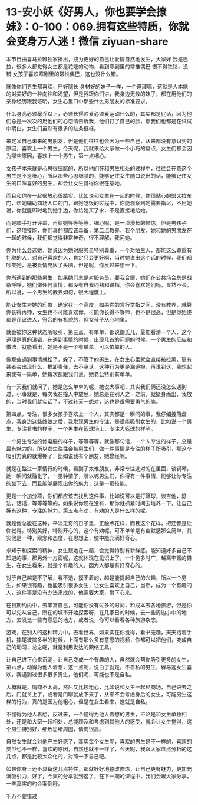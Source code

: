 # 13-安小妖《好男人，你也要学会撩妹》：0-100：069.拥有这些特质，你就会变身万人迷！微信 ziyuan-share

本节目由喜马拉雅独家播出，成为更好的自己让爱情自然地发生，大家好 我是巴拉，很多人都觉得女生都是花吃的动物，看到寒剧里的常推偶巴 恨不得铁铭，没错 女孩子喜欢寒剧里的常推偶巴，这也没什么错。

就像你们男生都喜欢，严好腿长 身材好的妹子一样，一个道理嘛，这就是人本能的对美好的一种向往和渴望，但是我跟你们讲，我身边无数的妹子，都在用他们的亲身经历跟我证明，女生心里口中那些什么男朋友的标准要求。

什么身高必须秘乔以上，必须长得帅爱必须爱运动什么的，其实都是屁话，因为他们总是一次次的用他们的心恋情告诉我，他们打了自己的脸，那我们也都是在试试中明白，女生们虽然有很多的贴条框框。

来定义自己未来的男朋友，但是他们往往也会因为一些自己，从来都没有意识到的原因，喜欢上一个男生，今天呢，我就来给大家做一个小巧的盘点，女生们都会因为哪些原因，喜欢上一个男生，第一点细心。

女孩子本来就是心思很细腻的，所以他们在和男生相处的过程中，往往会在意这个男生是不是细心，所以那些心思细腻的，能够记住女生随口说出的话，能够记住女生的口味喜好的男生，却会让女生觉得你很在意她。

而且和你在一起很放心很踏实，比如说和女生在一起的时候，你很贴心的盟太拉车门，帮她辅助商场入口的门，跟她吃饭的过程中，你能观察到她需要指尽，不用她说，你就能即时地到她手边，你给她买了水，不是直接地给她。

而是顺手打开评盖，再给她等等等等，细心呢，是一项漫长的修炼，但是男孩子们，这项技能，你们真的都应该具备，第二点教养，我个朋友，她和她的男朋友在一起的时候，我们都觉得非常神奇，很不理解，我问她。

你为什么会选她，她说因为她对服务员特别尊重，一个对陌生人，都能这么尊重有礼貌的人，对自己喜欢的人，肯定只会更好啊，当时她说出这个话的时候，我们都吵笑她，是被爱情充灰了头脑，但是呢，你反过来想一下。

你所遇到的那些男生，如果她们总是对服务员，要我合遛，她们在公共场合总是战杂呼呼，她们做任何事情，都没有自我约熟和课指，你会喜欢她们吗，显然不会，所以说，一个男生的教养如何，很大程度上。

能让女生对她的印象，确定在一个高度，如果你的言行举指之间，没有教养，就算你长得再帅，女生也不可能喜欢你，可能你长得不够帅，也不是很高，但是你始终都是评议进人，签合的有礼貌的，但女孩子从心地里。

就会被你这种状态所吸引，第三点，有单单，都说御氏儿，最能看清一个人，这个道理是真的没错，在遇到事情的时候，出现几首的问题的时候，一个男生的反应和做法，就能看出，她是不是一个有单单，可以依靠的人。

像那些遇到事情就松了，躲了，不管了的男生，在女生心里就会直接被拉黑，更有甚者会出现什么，推卸责任，去不承认，这种行为更是漏道报，再说到这，我想起来我有一简单，她每次都跟我们说，她老公特别有单单。

有一天我们就问了，她是怎么单单的呢，她说大事吧，其实我们俩还没怎么遇到过，小事就是，每次我在撞人中放屁，她总是在别人之一之前，就挺身而出，我放的，当时我们就实话了，不过转天一想对，这也是很需要勇气的嘛。

第四点，专注，很多女孩子喜欢上一个人，其实都是一瞬间的事，我仔细搜落盘点，我身边这些姑娘之后，我发现男生的专注，是很能吸引女生的，比如说一个男生，专注看书的样子，一个男生在籃球场上，专注大籃球的样子。

一个男生专注的修电脑的样子，等等等等，就像那句话，一个人专注的样子，总是最有魅力的，所以女生往往会被男生们，做一件事情是专注的样子所吸引，那这个吸引力真的就爆棚了，比如说我有个朋友，她曾经呢。

就是在路过一家情行的时候，看到了太难朋友，非常专注逃对的在里面，谈钢琴，她一瞬间就融化了，一见钟情了，所以呢男生们，你得有一件事情，能够让你专注的坐下去，而且能够展现出你的魅力，这是一项技能。

更是一个加分项，你们都应该去找到这件事，比如说可以是打篮球，谈吉他，舒法，话话，等等等等的，如果说你现在没有，那你就抓紧时间去培养一下，让自己拥有这种，专注的魅力，第五点有劝，有劝的人是什么样的呢。

就是他总能在这种，平淡无奇的日子里，正触点花样，而且这个花样，把还都是让你觉得，特别美好，特别开心的，这个有劝呢，可不单单是有幽默感那么简单，其实他是一种，观念和态度，在思想上，使中能充满好奇心。

求知于和探索的精神，女生跟她在一起，会觉得特别有新鲜感，能知道好多自己不知道的事，那另外一方面呢，这就体现在见识上了，一个见多时广，越离丰富的男生，在女生看来，就是个有趣的人，因为人都是有好奇心的。

对于自己越是不了解，看不透，摸不着的，越是能提起自己的兴趣，所以一个男生，如果很有趣，也能吸引很多女生，让女生喜欢上自己，当然，成为一个有趣的人，这件事是没有办法肃成的，他需要大家，耐下心来。

在日期约内中，去丰富自己，可能你没有过多的时间，和成本去各地旅游，但是你可以先从自己，所在的城市开始探索呀，在几家日的时候，去一些周边小中的地方，去发觉一些有意思的地方，或者说，你可以看看各种旅游杂志。

游戏，在别人的这种精力中，去看世界，如果实在你觉得，看书无趣，天天抱着手机，摔尾波摔多半的时候，上面有那么多有意思的视频，你都可以把他们，变成自己的动习，总之呢，就是利用发达的网络工具。

让自己进下心来沉淀，让自己变成一个有趣的人，自然就会帮你吸引更多的女生，第六点，动得为他人着想，这一点呢，说白了就是，不自私的男生，容易逃女生喜欢，我遇到过很多很多男生，他们呢，可能也不是自私。

大概就是，情商不太高，然后又比较粗心，比如说和女生一起经商场，自己进去之后，门就关上了，或者是门聊就放下来了，从来不会考虑身后的女生，可能男生这样的行为，真的是因为他粗心，但是在女生看来，这就是自私。

不懂得为他人着想，反过来，一个懂得为他人着想的男生，不论是和女生单独相处，还是和大家一起相处，总能顾及和考虑到其他人的感受，就会让女生觉得，这个男生特别好，细致思绪周圈，情商很高。

自然女生就会对他产生好感了，其实每个女生呢，喜欢的男生是不一样的，喜欢的类型也不一样，喜欢的原因，自然也就不一样了，今天呢，我跟大家盘点分析的这几点，都是比较大众化的，对照一下自己吧。

如果你身上还不具备这几点特性，那就好好地整改修炼，让自己更有魅力，更加充满吸引力，好了，今天的分享就到这了，在下一期的课程中，我们会跟大家分享，一些真实的约会案例哦。

千万不要错过